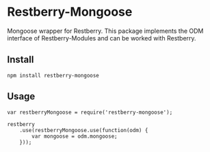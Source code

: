 Restberry-Mongoose
==================

Mongoose wrapper for Restberry. This package implements the ODM interface of
Restberry-Modules and can be worked with Restberry.

## Install

```
npm install restberry-mongoose
```

## Usage

```
var restberryMongoose = require('restberry-mongoose');

restberry
    .use(restberryMongoose.use(function(odm) {
        var mongoose = odm.mongoose;
    }));
```
